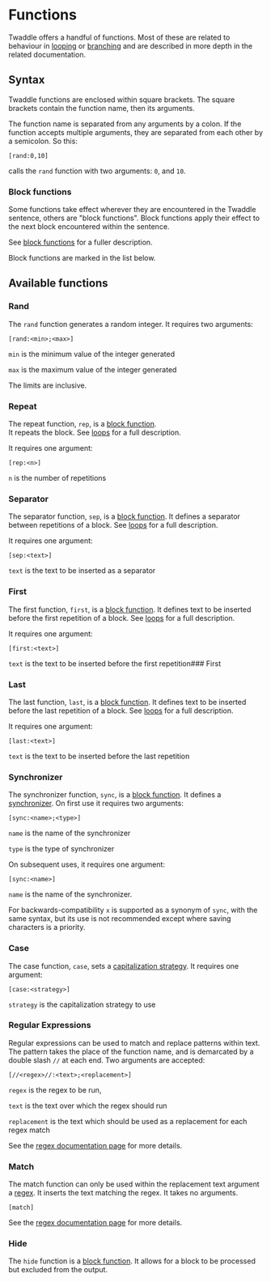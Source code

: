 # Functions 

Twaddle offers a handful of functions. Most of these are related to behaviour
in [looping](loops.md) or [branching](branching.md) and are described in more 
depth in the related documentation. 

## Syntax

Twaddle functions are enclosed within square brackets. The square brackets
contain the function name, then its arguments. 

The function name is separated from any arguments by a colon. If the 
function accepts multiple arguments, they are separated from each other
by a semicolon. So this:

`[rand:0,10]`

calls the `rand` function with two arguments: `0`, and `10`. 

### Block functions

Some functions take effect wherever they are encountered in the Twaddle sentence,
others are "block functions". Block functions apply their effect to the next
block encountered within the sentence. 

See [block functions](block_functions.md) for a fuller description.

Block functions are marked in the list below.

## Available functions

### Rand

The `rand` function generates a random integer. It requires two arguments:

`[rand:<min>;<max>]`

`min` is the minimum value of the integer generated

`max` is the maximum value of the integer generated

The limits are inclusive. 

### Repeat

The repeat function, `rep`, is a [block function](block_functions.md).  
It repeats the block.  See [loops](loops.md) for a full description.

It requires one argument:

`[rep:<n>]`

`n` is the number of repetitions

### Separator

The separator function, `sep`, is a [block function](block_functions.md).
It defines a separator between repetitions of a 
block. See [loops](loops.md) for a full description.

It requires one argument:

`[sep:<text>]`

`text` is the text to be inserted as a separator

### First

The first function, `first`, is a [block function](block_functions.md).
It defines text to be inserted before the first
repetition of a block. See [loops](loops.md) for a full description.

It requires one argument:

`[first:<text>]`

`text` is the text to be inserted before the first repetition### First

### Last

The last function, `last`, is a [block function](block_functions.md).
It defines text to be inserted before the last repetition of a block. 
See [loops](loops.md) for a full description.

It requires one argument:

`[last:<text>]`

`text` is the text to be inserted before the last repetition

### Synchronizer

The synchronizer function, `sync`, is a [block function](block_functions.md).
It defines a [synchronizer](synchronizers.md).  On first use it requires 
two arguments:

`[sync:<name>;<type>]`

`name` is the name of the synchronizer

`type` is the type of synchronizer

On subsequent uses, it requires one argument:

`[sync:<name>]`

`name` is the name of the synchronizer.

For backwards-compatibility `x` is supported as a synonym of `sync`, with the
same syntax, but its use is not recommended except where saving characters is
a priority.

### Case

The case function, `case`, sets a 
[capitalization strategy](capitalization.md). It requires one argument:

`[case:<strategy>]`

`strategy` is the capitalization strategy to use

### Regular Expressions

Regular expressions can be used to match and replace patterns within text.
The pattern takes the place of the function name, and is demarcated by a
double slash `//` at each end. Two arguments are accepted:

`[//<regex>//:<text>;<replacement>]`

`regex` is the regex to be run,

`text` is the text over which the regex should run

`replacement` is the text which should be used as a replacement for each regex match

See the [regex documentation page](regex.md) for more details.

### Match

The match function can only be used within the replacement text argument
a [regex](regex.md). It inserts the text matching the regex. It takes no arguments.

`[match]`

See the [regex documentation page](regex.md) for more details.

### Hide

The `hide` function is a [block function](block_functions.md). 
It allows for a block to be processed but excluded from the output.